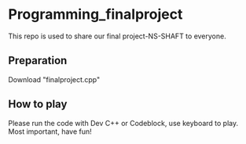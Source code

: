 # Programming_finalproject

This repo is used to share our final project-NS-SHAFT to everyone.

## Preparation

Download "finalproject.cpp"

## How to play

Please run the code with Dev C++ or Codeblock, use keyboard to play.
Most important, have fun!

